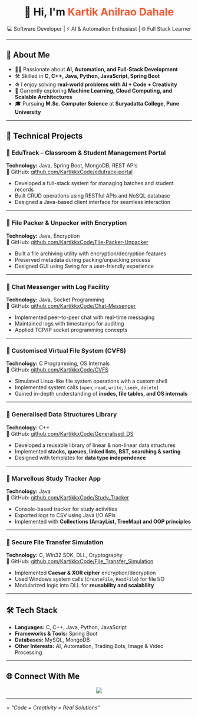 <h1 align="center">👋 Hi, I'm <span style="color:#FF5733;">Kartik Anilrao Dahale</span></h1>

<p align="center">
  💻 Software Developer | ⚡ AI & Automation Enthusiast | 🌐 Full Stack Learner  
</p>

---

## 🚀 About Me

- 👨‍💻 Passionate about **AI, Automation, and Full-Stack Development**  
- 🛠️ Skilled in **C, C++, Java, Python, JavaScript, Spring Boot**  
- ⚙️ I enjoy solving **real-world problems with AI + Code + Creativity**  
- 🌱 Currently exploring **Machine Learning, Cloud Computing, and Scalable Architectures**  
- 🎓 Pursuing **M.Sc. Computer Science** at **Suryadatta College, Pune University**  

---

## 📌 Technical Projects

### 🔹 EduTrack – Classroom & Student Management Portal  
**Technology:** Java, Spring Boot, MongoDB, REST APIs  
🔗 GitHub: [github.com/KartikkxCode/edutrack-portal](#)  
- Developed a full-stack system for managing batches and student records  
- Built CRUD operations using RESTful APIs and NoSQL database  
- Designed a Java-based client interface for seamless interaction  

---

### 🔹 File Packer & Unpacker with Encryption  
**Technology:** Java, Encryption  
🔗 GitHub: [github.com/KartikkxCode/File-Packer-Unpacker](#)  
- Built a file archiving utility with encryption/decryption features  
- Preserved metadata during packing/unpacking process  
- Designed GUI using Swing for a user-friendly experience  

---

### 🔹 Chat Messenger with Log Facility  
**Technology:** Java, Socket Programming  
🔗 GitHub: [github.com/KartikkxCode/Chat-Messenger](#)  
- Implemented peer-to-peer chat with real-time messaging  
- Maintained logs with timestamps for auditing  
- Applied TCP/IP socket programming concepts  

---

### 🔹 Customised Virtual File System (CVFS)  
**Technology:** C Programming, OS Internals  
🔗 GitHub: [github.com/KartikkxCode/CVFS](#)  
- Simulated Linux-like file system operations with a custom shell  
- Implemented system calls (`open`, `read`, `write`, `lseek`, `delete`)  
- Gained in-depth understanding of **inodes, file tables, and OS internals**  

---

### 🔹 Generalised Data Structures Library  
**Technology:** C++  
🔗 GitHub: [github.com/KartikkxCode/Generalised_DS](#)  
- Developed a reusable library of linear & non-linear data structures  
- Implemented **stacks, queues, linked lists, BST, searching & sorting**  
- Designed with templates for **data type independence**  

---

### 🔹 Marvellous Study Tracker App  
**Technology:** Java  
🔗 GitHub: [github.com/KartikkxCode/Study_Tracker](#)  
- Console-based tracker for study activities  
- Exported logs to CSV using Java I/O APIs  
- Implemented with **Collections (ArrayList, TreeMap) and OOP principles**  

---

### 🔹 Secure File Transfer Simulation  
**Technology:** C, Win32 SDK, DLL, Cryptography  
🔗 GitHub: [github.com/KartikkxCode/File_Transfer_Simulation](#)  
- Implemented **Caesar & XOR cipher** encryption/decryption  
- Used Windows system calls (`CreateFile`, `ReadFile`) for file I/O  
- Modularized logic into DLL for **reusability and scalability**  

---

## 🛠️ Tech Stack  

- **Languages:** C, C++, Java, Python, JavaScript  
- **Frameworks & Tools:** Spring Boot  
- **Databases:** MySQL, MongoDB  
- **Other Interests:** AI, Automation, Trading Bots, Image & Video Processing  

---

## 🌐 Connect With Me  

<p align="center">
  <a href="linkedin.com/in/kartik-dahale-422462231><img src="https://img.shields.io/badge/-Kartik%20Dahale-blue?style=flat-square&logo=Linkedin&logoColor=white"/></a>
  <a href="mailto:kartik.dahale@example.com"><img src="https://img.shields.io/badge/-Email%20Me-red?style=flat-square&logo=gmail&logoColor=white"/></a>
</p>

---

⭐️ *“Code + Creativity = Real Solutions”*  
